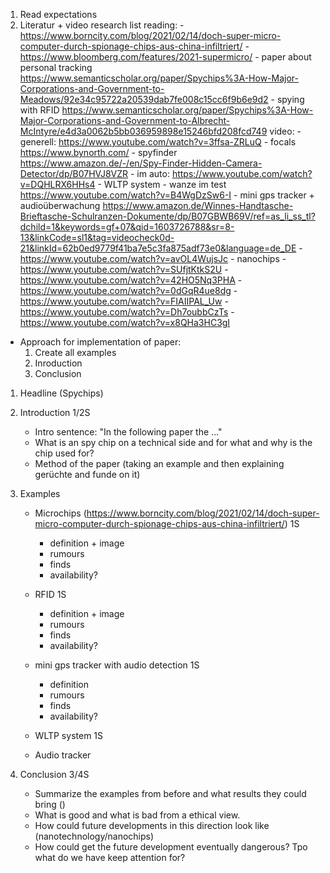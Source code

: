 1. Read expectations 
2. Literatur + video research list
    reading:
        - https://www.borncity.com/blog/2021/02/14/doch-super-micro-computer-durch-spionage-chips-aus-china-infiltriert/
        - https://www.bloomberg.com/features/2021-supermicro/
        - paper about personal tracking https://www.semanticscholar.org/paper/Spychips%3A-How-Major-Corporations-and-Government-to-Meadows/92e34c95722a20539dab7fe008c15cc6f9b6e9d2
        - spying with RFID https://www.semanticscholar.org/paper/Spychips%3A-How-Major-Corporations-and-Government-to-Albrecht-McIntyre/e4d3a0062b5bb036959898e15246bfd208fcd749
    video:
        - generell: https://www.youtube.com/watch?v=3ffsa-ZRLuQ
            - focals https://www.bynorth.com/
            - spyfinder https://www.amazon.de/-/en/Spy-Finder-Hidden-Camera-Detector/dp/B07HVJ8VZR
        - im auto: https://www.youtube.com/watch?v=DQHLRX6HHs4
            - WLTP system
        - wanze im test https://www.youtube.com/watch?v=B4WgDzSw6-I
            - mini gps tracker + audioüberwachung https://www.amazon.de/Winnes-Handtasche-Brieftasche-Schulranzen-Dokumente/dp/B07GBWB69V/ref=as_li_ss_tl?dchild=1&keywords=gf+07&qid=1603726788&sr=8-13&linkCode=sl1&tag=videocheck0d-21&linkId=62b0ed9779f41ba7e5c3fa875adf73e0&language=de_DE
        - https://www.youtube.com/watch?v=avOL4WujsJc
        - nanochips
        - https://www.youtube.com/watch?v=SUfjtKtkS2U
        - https://www.youtube.com/watch?v=42HO5Nq3PHA
        - https://www.youtube.com/watch?v=0dGqR4ue8dg
        - https://www.youtube.com/watch?v=FIAIIPAL_Uw
        - https://www.youtube.com/watch?v=Dh7oubbCzTs
        - https://www.youtube.com/watch?v=x8QHa3HC3gI

- Approach for implementation of paper:
    1. Create all examples
    2. Inroduction
    3. Conclusion


1. Headline (Spychips)

2. Introduction 1/2S

    - Intro sentence: "In the following paper the ..."
    - What is an spy chip on a technical side and for what and why is the chip used for?
    - Method of the paper (taking an example and then explaining gerüchte and funde on it)

3. Examples

    - Microchips (https://www.borncity.com/blog/2021/02/14/doch-super-micro-computer-durch-spionage-chips-aus-china-infiltriert/) 1S
        - definition + image
        - rumours
        - finds
        - availability?

    - RFID 1S
        - definition + image
        - rumours
        - finds
        - availability?

    - mini gps tracker with audio detection 1S
        - definition
        - rumours
        - finds
        - availability?     

    - WLTP system 1S   

    - Audio tracker

    [//]: <> (focals https://www.bynorth.com/)

    [//]: <> (alexa)
    
    [//]: <> (smartphone audio tracking)

4. Conclusion 3/4S

    - Summarize the examples from before and what results they could bring ()
    - What is good and what is bad from a ethical view.
    - How could future developments in this direction look like (nanotechnology/nanochips)
    - How could get the future development eventually dangerous? Tpo what do we have keep attention for?
